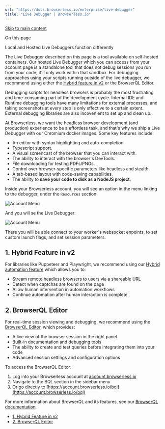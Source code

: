 ```yaml
---
url: "https://docs.browserless.io/enterprise/live-debugger"
title: "Live Debugger | Browserless.io"
---
```


[Skip to main content](https://docs.browserless.io/enterprise/live-debugger#__docusaurus_skipToContent_fallback)

On this page

Local and Hosted Live Debuggers function differently

The Live Debugger described on this page is a tool available on self-hosted containers. Our hosted Live Debugger which you can access from your account page is a standalone tool that does not debug sessions you run from your code, it'll only work within that sandbox. For debugging approaches using your scripts running outside of the live debugger, we recommend using either the [Hybrid feature in v2](https://docs.browserless.io/enterprise/watching-sessions) or the BrowserQL Editor.

Debugging scripts for headless browsers is probably the most frustrating and time-consuming part of the development cycle. Internal IDE and Runtime debugging tools have many limitations for external processes, and taking screenshots at every step is only effective to a certain extent. External debugging libraries are also incovenient to set up and clean up.

At Browserless, we want the headless browser development (and production) experience to be a effortless task, and that's why we ship a Live Debugger with our Chromium docker images. Some key features include:

- An editor with syntax highlighting and auto-completion.
- Typescript support.
- A visual screencast of the browser that you can interact with.
- The ability to interact with the browser's DevTools.
- File downloading for testing PDFs/PNGs.
- Control over browser-specific parameters like headless and stealth.
- A tab-based layout with code-saving capabilities.
- The ability to **save your code to disk as a NodeJS project**.

Inside your Browserless account, you will see an option in the menu linking to the debugger, under the `Resources` section:

![Account Menu](https://docs.browserless.io/assets/images/account-debugger-dde3a5dd9a762246809808ee8f0c9385.png)

And you will se the Live Debugger:

![Account Menu](https://docs.browserless.io/assets/images/debugger-v1-960dbeec56b062ffc3a2be891395a893.png)

There you will be able connect to your worker's websocket enpoints, to set custom launch flags, and set session parameters.

## 1\. Hybrid Feature in v2 [​](https://docs.browserless.io/enterprise/live-debugger\#1-hybrid-feature-in-v2 "Direct link to 1. Hybrid Feature in v2")

For libraries like Puppeteer and Playwright, we recommend using our [Hybrid automation feature](https://docs.browserless.io/enterprise/watching-sessions) which allows you to:

- Stream remote headless browsers to users via a shareable URL
- Detect when captchas are found on the page
- Allow human intervention in automation workflows
- Continue automation after human interaction is complete

## 2\. BrowserQL Editor [​](https://docs.browserless.io/enterprise/live-debugger\#2-browserql-editor "Direct link to 2. BrowserQL Editor")

For real-time session viewing and debugging, we recommend using the [BrowserQL Editor](https://account.browserless.io/bql), which provides:

- A live view of the browser session in the right panel
- Built-in documentation and debugging tools
- The ability to create and test queries before integrating them into your code
- Advanced session settings and configuration options

To access the BrowserQL Editor:

1. Log into your Browserless account at [account.browserless.io](https://account.browserless.io/)
2. Navigate to the BQL section in the sidebar menu
3. Or go directly to [https://account.browserless.io/bql](https://account.browserless.io/bql)

For more information about BrowserQL and its features, see our [BrowserQL documentation](https://docs.browserless.io/browserql/start).

- [1\. Hybrid Feature in v2](https://docs.browserless.io/enterprise/live-debugger#1-hybrid-feature-in-v2)
- [2\. BrowserQL Editor](https://docs.browserless.io/enterprise/live-debugger#2-browserql-editor)
